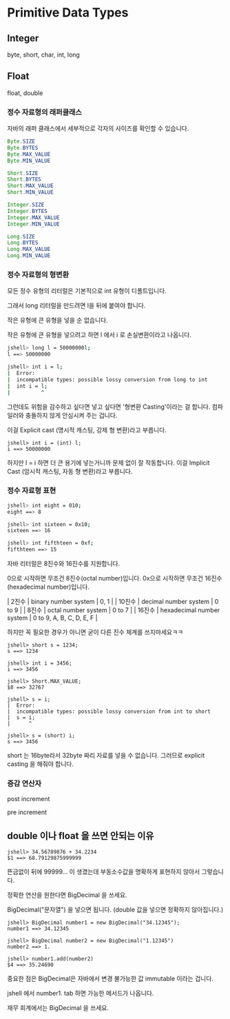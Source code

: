
# Primitive Data Types

## Integer
byte, short, char, int, long

## Float
float, double


### 정수 자료형의 래퍼클래스

자바의 래퍼 클래스에서 세부적으로 각자의 사이즈를 확인할 수 있습니다.

```java
Byte.SIZE
Byte.BYTES
Byte.MAX_VALUE
Byte.MIN_VALUE

Short.SIZE
Short.BYTES
Short.MAX_VALUE
Short.MIN_VALUE

Integer.SIZE
Integer.BYTES
Integer.MAX_VALUE
Integer.MIN_VALUE

Long.SIZE
Long.BYTES
Long.MAX_VALUE
Long.MIN_VALUE
```

### 정수 자료형의 형변환

모든 정수 유형의 리터럴은 기본적으로 int 유형이 디폴트입니다.

그래서 long 리터럴을 만드려면 l을 뒤에 붙여야 합니다. 

작은 유형에 큰 유형을 넣을 순 없습니다. 

작은 유형에 큰 유형을 넣으려고 하면 l 에서 i 로 손실변환이라고 나옵니다.

```sh
jshell> long l = 50000000l;
l ==> 50000000

jshell> int i = l;
|  Error:
|  incompatible types: possible lossy conversion from long to int
|  int i = l;
|          ^
```

그런데도 위험을 감수하고 싶다면 넣고 싶다면 '형변환 Casting'이라는 걸 합니다. 컴파일러와 충돌하지 않게 안심시켜 주는 겁니다.

이걸 Explicit cast (명시적 캐스팅, 강제 형 변환)라고 부릅니다.

```
jshell> int i = (int) l;
i ==> 50000000
```

하지만 l = i 하면 더 큰 용기에 넣는거니까 문제 없이 잘 작동합니다.
이걸 Implicit Cast (암시적 캐스팅, 자동 형 변환)라고 부릅니다.


### 정수 자료형 표현

```sh
jshell> int eight = 010;
eight ==> 8

jshell> int sixteen = 0x10;
sixteen ==> 16

jshell> int fifthteen = 0xf;
fifthteen ==> 15
```

자바 리터럴은 8진수와 16진수를 지원합니다.

0으로 시작하면 무조건 8진수(octal number)입니다.
0x으로 시작하면 무조건 16진수(hexadecimal number)입니다.

| 2진수 | binary number system | 0, 1 | 
| 10진수 | decimal number system | 0 to 9 |
| 8진수 | octal number system | 0 to 7 |
| 16진수 | hexadecimal number system | 0 to 9, A, B, C, D, E, F |

하지만 꼭 필요한 경우가 아니면 굳이 다른 진수 체계를 쓰지마세요ㅋㅋ


```
jshell> short s = 1234;
s ==> 1234

jshell> int i = 3456;
i ==> 3456

jshell> Short.MAX_VALUE;
$8 ==> 32767

jshell> s = i;
|  Error:
|  incompatible types: possible lossy conversion from int to short
|  s = i;
|      ^

jshell> s = (short) i;
s ==> 3456

```

short 는 16byte라서 32byte 짜리 자료를 넣을 수 없습니다. 그러므로 explicit casting 을 해줘야 합니다.


### 증감 연산자

post increment

pre increment


## double 이나 float 을 쓰면 안되는 이유


```
jshell> 34.56789876 + 34.2234
$1 ==> 68.79129875999999
```
뜬금없이 뒤에 99999... 이 생겼는데 부동소수값을 명확하게 표현하지 않아서 그렇습니다.

정확한 연산을 원한다면 BigDecimal 을 쓰세요.

BigDecimal("문자열") 을 넣으면 됩니다. (double 값을 넣으면 정확하지 않아집니다.)


```
jshell> BigDecimal number1 = new BigDecimal("34.12345");
number1 ==> 34.12345

jshell> BigDecimal number2 = new BigDecimal("1.12345")
number2 ==> 1.

jshell> number1.add(number2)
$4 ==> 35.24690
```

중요한 점은 BigDecimal은 자바에서 변경 불가능한 값 immutable 이라는 겁니다.

jshell 에서 number1. tab 하면 가능한 메서드가 나옵니다.

재무 회계에서는 BigDecimal 을 쓰세요.


